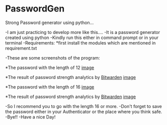 # PasswordGen
Strong Password generator using python...

-I am just practicing to develop more like this....
-It is a password generator created using python
-Kindly run this either in command prompt or in your terminal
-Requirements:
    *first install the modules which are mentioned in requirement.txt
    
-These are some screenshots of the program:

*The password with the length of 12
[image](https://user-images.githubusercontent.com/86052235/209162540-ea00dd0a-a334-4563-9341-85f417ac2904.png)

*The result of password strength analytics by [Bitwarden](https://bitwarden.com/password-strength/)
[image](https://user-images.githubusercontent.com/86052235/209162815-5764709b-b969-4b08-876a-c59de6bd0203.png)

*The password with the length of 16
[image](https://user-images.githubusercontent.com/86052235/209162926-6b9d8202-4709-4c69-90e6-ff074b761331.png)

*The result of password strength analytics by [Bitwarden](https://bitwarden.com/password-strength/)
[image](https://user-images.githubusercontent.com/86052235/209163005-90475661-31b0-4bb8-92cb-8580dec0b1a9.png)

-So I recommend you to go with the length 16 or more.
-Don't forget to save the password either in your Authenticator or the place where you think safe.
-Bye!!
-Have a nice Day!
